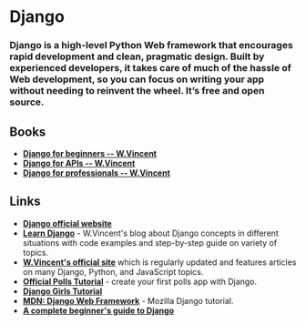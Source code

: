 # Django

### Django is a high-level Python Web framework that encourages rapid development and clean, pragmatic design. Built by experienced developers, it takes care of much of the hassle of Web development, so you can focus on writing your app without needing to reinvent the wheel. It’s free and open source.

## Books
* **[Django for beginners -- W.Vincent](https://github.com/UlugbekMuslitdinov/awesome-sources/blob/main/Python/Django/Django%20for%20Beginners%20by%20William%20S.%20Vincent%20(z-lib.org).pdf)**
* **[Django for APIs -- W.Vincent](https://github.com/UlugbekMuslitdinov/awesome-sources/blob/main/Python/Django/Django%20for%20APIs%20Build%20Web%20APIs%20with%20Python%20%20Django%20by%20William%20S.%20Vincent%20(z-lib.org).pdf)**
* **[Django for professionals -- W.Vincent](https://github.com/UlugbekMuslitdinov/awesome-sources/blob/main/Python/Django/Django%20for%20Professionals%20Production%20Websites%20with%20Python%20%20Django%20by%20William%20S.%20Vincent%20(z-lib.org).pdf)**

## Links
* **[Django official website](https://www.djangoproject.com/)**
* **[Learn Django](https://learndjango.com/)** - W.Vincent's blog about Django concepts in different situations with code examples and step-by-step guide on variety of topics.
* **[W.Vincent's official site](https://wsvincent.com/)** which is regularly updated
and features articles on many Django, Python, and JavaScript topics.
* **[Official Polls Tutorial](https://docs.djangoproject.com/en/2.0/intro/tutorial01/)** - create your first polls app with Django.
 * **[Django Girls Tutorial](https://tutorial.djangogirls.org/en/)**
 * **[MDN: Django Web Framework](https://developer.mozilla.org/en-US/docs/Learn/Server-side/Django)** - Mozilla Django tutorial.
 * **[A complete beginner's guide to Django](https://simpleisbetterthancomplex.com/series/2017/09/04/a-complete-beginners-guide-to-django-part-1.html)**